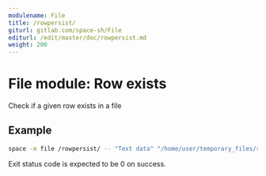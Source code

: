 ```yaml
---
modulename: File
title: /rowpersist/
giturl: gitlab.com/space-sh/File
editurl: /edit/master/doc/rowpersist.md
weight: 200
---
```

# File module: Row exists

Check if a given row exists in a file   


## Example

```sh
space -m file /rowpersist/ -- "Text data" "/home/user/temporary_files/some_file.txt"
```

Exit status code is expected to be 0 on success.
